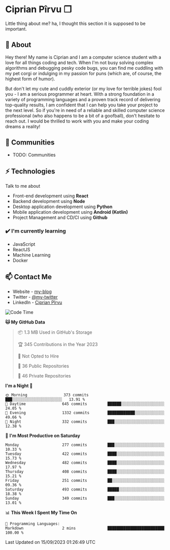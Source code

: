 # Ciprian Pîrvu ❐

Little thing about me? ha, I thought this section it is supposed to be important.

## 🧐 About

Hey there! My name is Ciprian and I am a computer science student with a love for all things coding and tech. When I'm not busy solving complex algorithms and debugging pesky code bugs, you can find me cuddling with my pet corgi or indulging in my passion for puns (which are, of course, the highest form of humor).

But don't let my cute and cuddly exterior (or my love for terrible jokes) fool you - I am a serious programmer at heart. With a strong foundation in a variety of programming languages and a proven track record of delivering top-quality results, I am confident that I can help you take your project to the next level. So if you're in need of a reliable and skilled computer science professional (who also happens to be a bit of a goofball), don't hesitate to reach out. I would be thrilled to work with you and make your coding dreams a reality!

## 👯 Communities

-   TODO: Communities

## ⚡ Technologies

Talk to me about

-   Front-end development using **React**
-   Backend development using **Node**
-   Desktop application development using **Python**
-   Mobile application development using **Android (Kotlin)**
-   Project Management and CD/CI using **Github**

### ✔️ I'm currently learning

-   JavaScript
-   ReactJS
-   Machine Learning
-   Docker

## 📫 Contact Me

-   Website - [my-blog]()
-   Twitter - [@my-twitter]()
-   LinkedIn - [Ciprian Pîrvu](https://www.linkedin.com/in/p%C3%AErvu-ciprian-cristian-4415991b1/)

<!--START_SECTION:waka-->
![Code Time](http://img.shields.io/badge/Code%20Time-1%2C787%20hrs%2036%20mins-blue)

**🐱 My GitHub Data** 

> 📦 1.3 MB Used in GitHub's Storage 
 > 
> 🏆 345 Contributions in the Year 2023
 > 
> 🚫 Not Opted to Hire
 > 
> 📜 36 Public Repositories 
 > 
> 🔑 46 Private Repositories 
 > 
**I'm a Night 🦉** 

```text
🌞 Morning                373 commits         ███░░░░░░░░░░░░░░░░░░░░░░   13.91 % 
🌆 Daytime                645 commits         ██████░░░░░░░░░░░░░░░░░░░   24.05 % 
🌃 Evening                1332 commits        ████████████░░░░░░░░░░░░░   49.66 % 
🌙 Night                  332 commits         ███░░░░░░░░░░░░░░░░░░░░░░   12.38 % 
```
📅 **I'm Most Productive on Saturday** 

```text
Monday                   277 commits         ███░░░░░░░░░░░░░░░░░░░░░░   10.33 % 
Tuesday                  422 commits         ████░░░░░░░░░░░░░░░░░░░░░   15.73 % 
Wednesday                482 commits         ████░░░░░░░░░░░░░░░░░░░░░   17.97 % 
Thursday                 408 commits         ████░░░░░░░░░░░░░░░░░░░░░   15.21 % 
Friday                   251 commits         ██░░░░░░░░░░░░░░░░░░░░░░░   09.36 % 
Saturday                 493 commits         █████░░░░░░░░░░░░░░░░░░░░   18.38 % 
Sunday                   349 commits         ███░░░░░░░░░░░░░░░░░░░░░░   13.01 % 
```


📊 **This Week I Spent My Time On** 

```text
💬 Programming Languages: 
Markdown                 2 mins              █████████████████████████   100.00 % 
```


 Last Updated on 15/09/2023 01:26:49 UTC
<!--END_SECTION:waka-->
